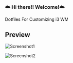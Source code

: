 ### :cloud: Hi there!! Welcome!:cloud:
Dotfiles For Customizing i3 WM


## Preview

![Screenshot1](https://github.com/Eloysheyin/Minimalist-Dots/blob/master/qweqw.png)

![Screenshot2](https://github.com/Eloysheyin/Minimalist-Dots/blob/master/shot1.png)











